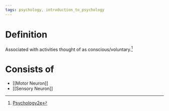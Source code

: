 ```yaml
---
tags: psychology, introduction_to_psychology
---
```


# Definition

Associated with activities thought of as conscious/voluntary.[^1]

# Consists of
- [[Motor Neuron]]
- [[Sensory Neuron]]

[^1]: [Psychology2e](zotero://open-pdf/library/items/SSTBV7L5?page=97)
